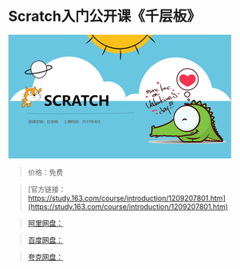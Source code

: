 # Scratch入门公开课《千层板》

![img](../../../assets/study163/free/d5c97093be824a3ab802ff7724754e48.PNG)

> 价格：免费

> [官方链接：https://study.163.com/course/introduction/1209207801.htm](https://study.163.com/course/introduction/1209207801.htm)

> [阿里网盘：]()

> [百度网盘：]()

> [夸克网盘：]()
